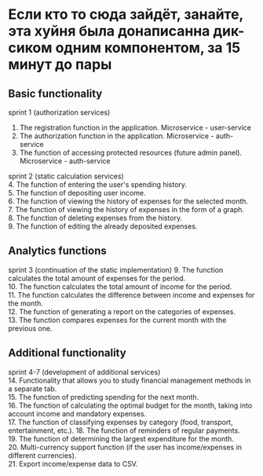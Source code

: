 # Если кто то сюда зайдёт, занайте, эта хуйня была донаписанна дик-сиком одним компонентом, за 15 минут до пары

## **Basic functionality**

sprint 1 (authorization services)

1. The registration function in the application. Microservice - user-service
2. The authorization function in the application. Microservice - auth-service
3. The function of accessing protected resources (future admin panel). Microservice - auth-service

sprint 2 (static calculation services)  
4. The function of entering the user's spending history.  
5. The function of depositing user income.  
6. The function of viewing the history of expenses for the selected month.  
7. The function of viewing the history of expenses in the form of a graph.  
8. The function of deleting expenses from the history.  
9. The function of editing the already deposited expenses.

## **Analytics functions**

sprint 3 (continuation of the static implementation) 9. The function calculates the total amount of expenses for the period.  
10. The function calculates the total amount of income for the period.  
11. The function calculates the difference between income and expenses for the month.  
12. The function of generating a report on the categories of expenses.  
13. The function compares expenses for the current month with the previous one.

## **Additional functionality**

sprint 4-7 (development of additional services)  
14. Functionality that allows you to study financial management methods in a separate tab.  
15. The function of predicting spending for the next month.  
16. The function of calculating the optimal budget for the month, taking into account income and mandatory expenses.  
17. The function of classifying expenses by category (food, transport, entertainment, etc.). 18. The function of reminders of regular payments.  
19. The function of determining the largest expenditure for the month.  
20. Multi-currency support function (if the user has income/expenses in different currencies).  
21. Export income/expense data to CSV.
